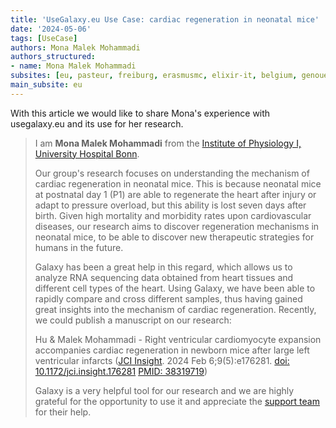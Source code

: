 ```yaml
---
title: 'UseGalaxy.eu Use Case: cardiac regeneration in neonatal mice'
date: '2024-05-06'
tags: [UseCase]
authors: Mona Malek Mohammadi
authors_structured:
- name: Mona Malek Mohammadi
subsites: [eu, pasteur, freiburg, erasmusmc, elixir-it, belgium, genouest]
main_subsite: eu
---
```


With this article we would like to share Mona's experience with usegalaxy.eu and its use for her research.

>I am __Mona Malek Mohammadi__ from the [Institute of Physiology I, University Hospital Bonn](https://www.physiologie.uni-bonn.de/en/physiology?set_language=en).
>
>Our group's research focuses on understanding the mechanism of cardiac regeneration in neonatal mice. This is because neonatal mice at postnatal day 1 (P1) are able to regenerate the heart after injury or adapt to pressure overload, but this ability is lost seven days after birth. Given high mortality and morbidity rates upon cardiovascular diseases, our research aims to discover regeneration mechanisms in neonatal mice, to be able to discover new therapeutic strategies for humans in the future. 
>
>Galaxy has been a great help in this regard, which allows us to analyze RNA sequencing data obtained from heart tissues and different cell types of the heart. Using Galaxy, we have been able to rapidly compare and cross different samples, thus having gained great insights into the mechanism of cardiac regeneration. Recently, we could publish a manuscript on our research: 
>
>Hu & Malek Mohammadi - Right ventricular cardiomyocyte expansion accompanies cardiac regeneration in newborn mice after large left ventricular infarcts ([JCI Insight](https://insight.jci.org/articles/view/176281). 2024 Feb 6;9(5):e176281. [doi: 10.1172/jci.insight.176281](https://doi.org/10.1172/jci.insight.176281) [PMID: 38319719](https://pubmed.ncbi.nlm.nih.gov/38319719/))
>
>Galaxy is a very helpful tool for our research and we are highly grateful for the opportunity to use it and appreciate the [support team](https://usegalaxy-eu.github.io/people) for their help.
